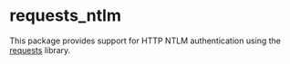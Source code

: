 # requests_ntlm

This package provides support for HTTP NTLM authentication using the [requests](https://github.com/kennethreitz/requests) library.
